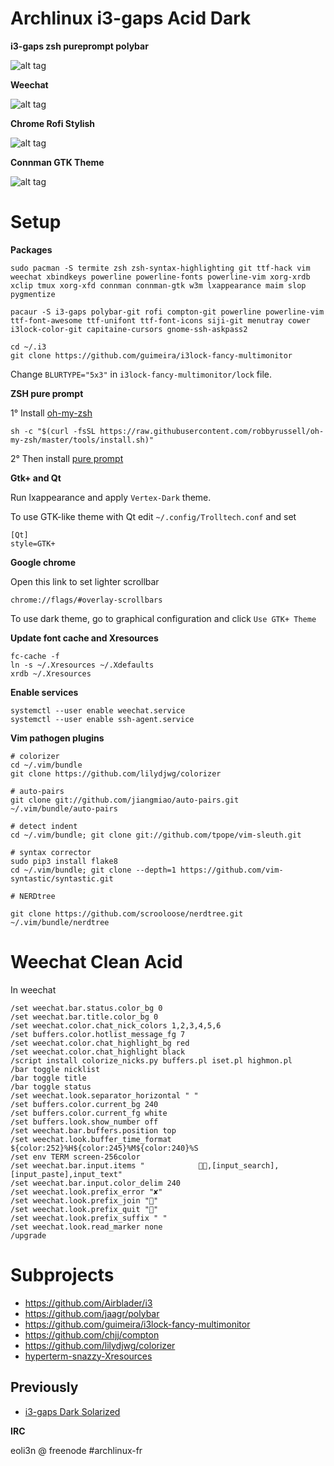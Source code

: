 # Archlinux i3-gaps Acid Dark 

**i3-gaps zsh pureprompt polybar**

![alt tag](https://github.com/eoli3n/dotfiles/blob/master/screenshots/i3gaps.png)

**Weechat**

![alt tag](https://github.com/eoli3n/dotfiles/blob/master/screenshots/weechat.png)

**Chrome Rofi Stylish**

![alt tag](https://github.com/eoli3n/dotfiles/blob/master/screenshots/chrome-rofi.png)

**Connman GTK Theme**

![alt tag](https://github.com/eoli3n/dotfiles/blob/master/screenshots/connman-gtk.png)

# Setup

**Packages**

```
sudo pacman -S termite zsh zsh-syntax-highlighting git ttf-hack vim weechat xbindkeys powerline powerline-fonts powerline-vim xorg-xrdb xclip tmux xorg-xfd connman connman-gtk w3m lxappearance maim slop pygmentize

pacaur -S i3-gaps polybar-git rofi compton-git powerline powerline-vim ttf-font-awesome ttf-unifont ttf-font-icons siji-git menutray cower i3lock-color-git capitaine-cursors gnome-ssh-askpass2

cd ~/.i3
git clone https://github.com/guimeira/i3lock-fancy-multimonitor
```
Change ``BLURTYPE="5x3"`` in ``i3lock-fancy-multimonitor/lock`` file.

**ZSH pure prompt**

1° Install [oh-my-zsh](https://github.com/robbyrussell/oh-my-zsh)
```
sh -c "$(curl -fsSL https://raw.githubusercontent.com/robbyrussell/oh-my-zsh/master/tools/install.sh)"
```

2° Then install [pure prompt](https://github.com/sindresorhus/pure)

**Gtk+ and Qt**

Run lxappearance and apply ``Vertex-Dark`` theme.

To use GTK-like theme with Qt edit ``~/.config/Trolltech.conf`` and set

```
[Qt]
style=GTK+
```   

**Google chrome**

Open this link to set lighter scrollbar

```
chrome://flags/#overlay-scrollbars
```

To use dark theme, go to graphical configuration and click ``Use GTK+ Theme``

**Update font cache and Xresources**

``` 
fc-cache -f
ln -s ~/.Xresources ~/.Xdefaults
xrdb ~/.Xresources
```

**Enable services**

```
systemctl --user enable weechat.service
systemctl --user enable ssh-agent.service
```

**Vim pathogen plugins**

```
# colorizer
cd ~/.vim/bundle
git clone https://github.com/lilydjwg/colorizer

# auto-pairs
git clone git://github.com/jiangmiao/auto-pairs.git ~/.vim/bundle/auto-pairs

# detect indent
cd ~/.vim/bundle; git clone git://github.com/tpope/vim-sleuth.git

# syntax corrector
sudo pip3 install flake8
cd ~/.vim/bundle; git clone --depth=1 https://github.com/vim-syntastic/syntastic.git

# NERDtree

git clone https://github.com/scrooloose/nerdtree.git ~/.vim/bundle/nerdtree

```

# Weechat Clean Acid

In weechat

```   
/set weechat.bar.status.color_bg 0
/set weechat.bar.title.color_bg 0
/set weechat.color.chat_nick_colors 1,2,3,4,5,6
/set buffers.color.hotlist_message_fg 7
/set weechat.color.chat_highlight_bg red
/set weechat.color.chat_highlight black
/script install colorize_nicks.py buffers.pl iset.pl highmon.pl
/bar toggle nicklist
/bar toggle title
/bar toggle status
/set weechat.look.separator_horizontal " "
/set buffers.color.current_bg 240
/set buffers.color.current_fg white
/set buffers.look.show_number off
/set weechat.bar.buffers.position top
/set weechat.look.buffer_time_format ${color:252}%H${color:245}%M${color:240}%S
/set env TERM screen-256color
/set weechat.bar.input.items "            ,[input_search],[input_paste],input_text"
/set weechat.bar.input.color_delim 240
/set weechat.look.prefix_error "✘"
/set weechat.look.prefix_join ""
/set weechat.look.prefix_quit ""
/set weechat.look.prefix_suffix " "
/set weechat.look.read_marker none
/upgrade
```

# Subprojects

- https://github.com/Airblader/i3
- https://github.com/jaagr/polybar
- https://github.com/guimeira/i3lock-fancy-multimonitor
- https://github.com/chjj/compton
- https://github.com/lilydjwg/colorizer
- [hyperterm-snazzy-Xresources](https://gist.github.com/zhy0/ffdab4b01f8cf6a6814261d4c4eed0be)

## Previously

* [i3-gaps Dark Solarized](https://github.com/eoli3n/dotfiles/tree/zsh-agnoster-solarized)

**IRC**

eoli3n @ freenode #archlinux-fr
